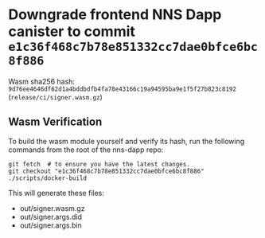 # Downgrade frontend NNS Dapp canister to commit `e1c36f468c7b78e851332cc7dae0bfce6bc8f886`

Wasm sha256 hash: `9d76ee4646df62d1a4bddbdfb4fa78e43166c19a94595ba9e1f5f27b823c8192` (`release/ci/signer.wasm.gz`)

## Wasm Verification

To build the wasm module yourself and verify its hash, run the following commands from the root of the nns-dapp repo:

```
git fetch  # to ensure you have the latest changes.
git checkout "e1c36f468c7b78e851332cc7dae0bfce6bc8f886"
./scripts/docker-build
```

This will generate these files:

- out/signer.wasm.gz
- out/signer.args.did
- out/signer.args.bin
